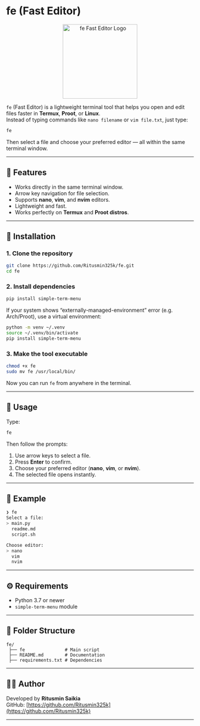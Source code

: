 # fe (Fast Editor)
<p align="center">
  <img src="https://github.com/Ritusmin325k/Fast-Editor-fe-.git/logo.png" alt="fe Fast Editor Logo" width="200"/>
</p>

`fe` (Fast Editor) is a lightweight terminal tool that helps you open and edit files faster in **Termux**, **Proot**, or **Linux**.  
Instead of typing commands like `nano filename` or `vim file.txt`, just type:

```bash
fe
```

Then select a file and choose your preferred editor — all within the same terminal window.

---

## 🔧 Features
- Works directly in the same terminal window.
- Arrow key navigation for file selection.
- Supports **nano**, **vim**, and **nvim** editors.
- Lightweight and fast.
- Works perfectly on **Termux** and **Proot distros**.

---

## 🚀 Installation

### 1. Clone the repository
```bash
git clone https://github.com/Ritusmin325k/fe.git
cd fe
```

### 2. Install dependencies
```bash
pip install simple-term-menu
```

If your system shows “externally-managed-environment” error (e.g. Arch/Proot), use a virtual environment:

```bash
python -m venv ~/.venv
source ~/.venv/bin/activate
pip install simple-term-menu
```

### 3. Make the tool executable
```bash
chmod +x fe
sudo mv fe /usr/local/bin/
```

Now you can run `fe` from anywhere in the terminal.

---

## 🧠 Usage

Type:
```bash
fe
```

Then follow the prompts:
1. Use arrow keys to select a file.
2. Press **Enter** to confirm.
3. Choose your preferred editor (**nano**, **vim**, or **nvim**).
4. The selected file opens instantly.

---

## 📂 Example

```bash
❯ fe
Select a file:
> main.py
  readme.md
  script.sh

Choose editor:
> nano
  vim
  nvim
```

---

## ⚙️ Requirements
- Python 3.7 or newer  
- `simple-term-menu` module

---

## 📁 Folder Structure
```
fe/
 ├── fe               # Main script
 ├── README.md        # Documentation
 ├── requirements.txt # Dependencies
```

---

## 🧑‍💻 Author
Developed by **Ritusmin Saikia**  
GitHub: [https://github.com/Ritusmin325k](https://github.com/Ritusmin325k)

---

